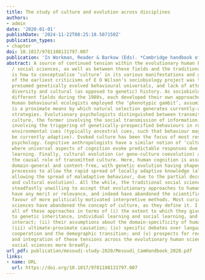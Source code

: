 ```yaml
---
title: The study of culture and evolution across disciplines
authors:
- admin
date: '2020-01-01'
publishDate: '2024-11-22T08:25:18.507150Z'
publication_types:
- chapter
doi: 10.1017/9781108131797.007
publication: 'In Workman, Reader & Barkow (Eds). *Cambridge handbook of evolutionary perspectives on human behavior*, pp.61-74'
abstract: A source of continued tension within the evolutionary human behavioural
  / social sciences, as well as between these fields and the traditional social sciences,
  is how to conceptualise ‘culture’ in its various manifestations and guises. One
  of the earliest criticisms of E O Wilson’s sociobiology project was the focus on
  presumed genetically evolved behavioural universals, and lack of attention to cultural
  diversity and cultural (as opposed to genetic) history. As sociobiology split into
  different fields during the 1980s, each developed their own approaches and assumptions.
  Human behavioural ecologists employed the ‘phenotypic gambit’, assuming that culture
  is a proximate means by which natural selection generates currently-adaptive behavioural
  strategies. Evolutionary psychologists distinguished between transmitted and evoked
  culture, the former involving the social transmission of information, the latter
  involving the triggering of genetically-prespecified behaviours in response to different
  environmental cues (typically ancestral cues, such that behaviour may no longer
  be currently adaptive). Evoked culture has been the focus of most research in evolutionary
  psychology. Cognitive anthropologists have a similar notion of ‘cultural attraction’,
  where universal aspects of cognition evoke predictable responses due to individual
  learning. Finally, cultural evolution (or gene-culture coevolution) approaches stress
  the causal role of transmitted culture. Here, human cognition is assumed to be relatively
  domain-general and content-free, with genetic evolution having shaped social learning
  processes to allow the rapid spread of locally adaptive knowledge (although occasionally
  allowing the spread of maladaptive behaviour, due to the partial decoupling of genetic
  and cultural evolution). All the while, the traditional social sciences have remained
  steadfastly unwilling to accept that evolutionary approaches to human behaviour
  have any merit or relevance, and indeed have abandoned the scientific method in
  favour of more politically motivated interpretive methods. Most curiously, the social
  sciences have abandoned the concept of culture, as they define it. I will discuss
  all of these approaches in terms of (i) the extent to which they give causal weight
  to genetic inheritance, individual learning and social learning, and how these process
  interact; (ii) their assumptions about the domain-specificity of human cognition;
  (iii) ultimate-proximate causation; (iv) specific debates over language evolution,
  cooperation and the demographic transition; and (v) prospects for reconciliation
  and integration of these tensions across the evolutionary human sciences and the
  social sciences more broadly.
url_pdf: publication/mesoudi-study-2020/Mesoudi_CamHandbook_2020.pdf
links:
- name: URL
  url: https://doi.org/10.1017/9781108131797.007
---
```

